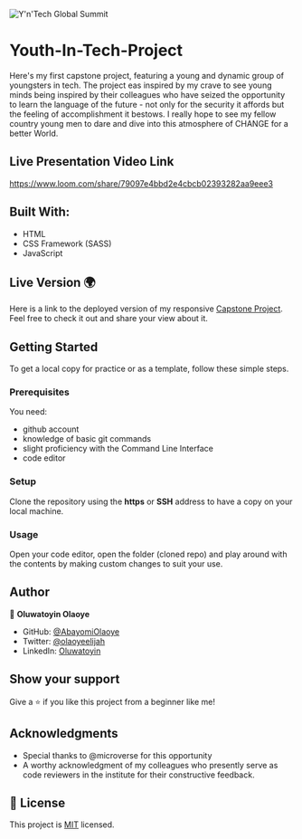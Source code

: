 ![Y'n'Tech Global Summit](https://img.shields.io/badge/Y'n'Tech_Global-Summit-000000?style=for-the-badge&logo=Y'n'Tech&logoColor=white)
# Youth-In-Tech-Project
Here's my first capstone project, featuring a young and dynamic group of youngsters in tech. The project eas inspired by my crave to see young minds being inspired by their colleagues who have seized the opportunity to learn the language of the future - not only for the security it affords but the feeling of accomplishment it bestows. I really hope to see my fellow country young men to dare and dive into this atmosphere of CHANGE for a better World. 

## Live Presentation Video Link
https://www.loom.com/share/79097e4bbd2e4cbcb02393282aa9eee3

## Built With:

- HTML
- CSS Framework (SASS)
- JavaScript

## Live Version 🌍
Here is a link to the deployed version of my responsive [Capstone Project](https://abayomiolaoye.github.io/Youth-In-Tech-Project/).
Feel free to check it out and share your view about it. 

## Getting Started 

To get a local copy for practice or as a template, follow these simple steps.

### Prerequisites
You need:
- github account
- knowledge of basic git commands
- slight proficiency with the Command Line Interface
- code editor

### Setup
Clone the repository using the **https** or **SSH** address to have a copy on your local machine.

### Usage
Open your code editor, open the folder (cloned repo) and play around with the contents by making custom changes to suit your use.

## Author

👤 **Oluwatoyin Olaoye**

- GitHub: [@AbayomiOlaoye](https://github.com/AbayomiOlaoye)
- Twitter: [@olaoyeelijah](https://twitter.com/olaoyeelijah)
- LinkedIn: [Oluwatoyin](https://linkedin.com/in/oluwatoyinolaoye)


## Show your support 

Give a ⭐️ if you like this project from a beginner like me!

## Acknowledgments

- Special thanks to @microverse for this opportunity
- A worthy acknowledgment of my colleagues who presently serve as code reviewers in the institute for their constructive feedback.


## 📝 License

This project is [MIT](./MIT.md) licensed.

